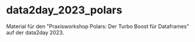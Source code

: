 # data2day_2023_polars
Material für den "Praxisworkshop Polars: Der Turbo Boost für Dataframes" auf der data2day 2023.


